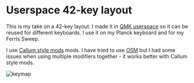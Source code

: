 # Userspace 42-key layout
This is my take on a 42-key layout. I made it in [QMK userspace](https://docs.qmk.fm/#/feature_userspace?id=userspace-sharing-code-between-keymaps) so it can be reused for different keyboards. I use it on my Planck keyboard and for my Ferris Sweep.    

I use [Callum style mods](https://github.com/callum-oakley/qmk_firmware/tree/master/users/callum) mods. I have tried to use [OSM](https://docs.qmk.fm/#/one_shot_keys?id=one-shot-keys) but I had some issues when using multiple modifiers together - it works better with Callum style mods. 

![keymap](./keymap.svg)

